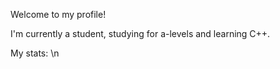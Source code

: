 Welcome to my profile!

I'm currently a student, studying for a-levels and learning C++.

My stats: \n

